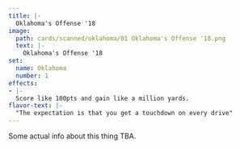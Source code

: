 ```yaml
---
title: |-
  Oklahoma's Offense '18
image: 
  path: cards/scanned/oklahoma/01 Oklahoma's Offense '18.png
  text: |-
    Oklahoma's Offense '18
set:
  name: Oklahoma
  number: 1
effects: 
- |-
  Score like 100pts and gain like a million yards.
flavor-text: |-
  "The expectation is that you get a touchdown on every drive"
---
```

Some actual info about this thing TBA.

